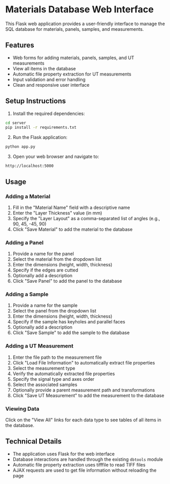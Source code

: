 # Materials Database Web Interface

This Flask web application provides a user-friendly interface to manage the SQL database for materials, panels, samples, and measurements.

## Features

- Web forms for adding materials, panels, samples, and UT measurements
- View all items in the database
- Automatic file property extraction for UT measurements
- Input validation and error handling
- Clean and responsive user interface

## Setup Instructions

1. Install the required dependencies:

```bash
cd server
pip install -r requirements.txt
```

2. Run the Flask application:

```bash
python app.py
```

3. Open your web browser and navigate to:

```
http://localhost:5000
```

## Usage

### Adding a Material

1. Fill in the "Material Name" field with a descriptive name
2. Enter the "Layer Thickness" value (in mm)
3. Specify the "Layer Layout" as a comma-separated list of angles (e.g., 90, 45, -45, 90)
4. Click "Save Material" to add the material to the database

### Adding a Panel

1. Provide a name for the panel
2. Select the material from the dropdown list
3. Enter the dimensions (height, width, thickness)
4. Specify if the edges are cutted
5. Optionally add a description
6. Click "Save Panel" to add the panel to the database

### Adding a Sample

1. Provide a name for the sample
2. Select the panel from the dropdown list
3. Enter the dimensions (height, width, thickness)
4. Specify if the sample has keyholes and parallel faces
5. Optionally add a description
6. Click "Save Sample" to add the sample to the database

### Adding a UT Measurement

1. Enter the file path to the measurement file
2. Click "Load File Information" to automatically extract file properties
3. Select the measurement type
4. Verify the automatically extracted file properties
5. Specify the signal type and axes order
6. Select the associated samples
7. Optionally provide a parent measurement path and transformations
8. Click "Save UT Measurement" to add the measurement to the database

### Viewing Data

Click on the "View All" links for each data type to see tables of all items in the database.

## Technical Details

- The application uses Flask for the web interface
- Database interactions are handled through the existing `dbtools` module
- Automatic file property extraction uses tifffile to read TIFF files
- AJAX requests are used to get file information without reloading the page
